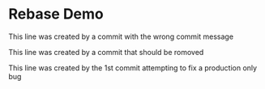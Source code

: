 # Rebase Demo

This line was created by a commit with the wrong commit message

This line was created by a commit that should be romoved

This line was created by the 1st commit attempting to fix a production only bug